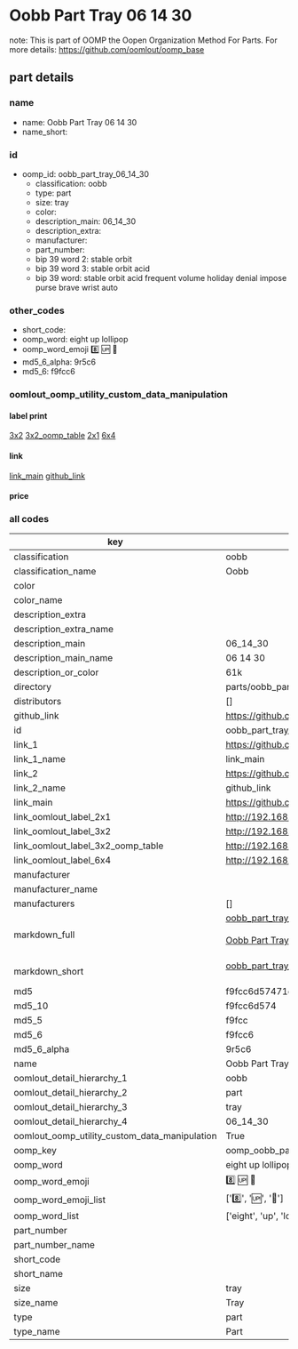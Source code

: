 # Oobb Part Tray 06 14 30  

note: This is part of OOMP the Oopen Organization Method For Parts. For more details: https://github.com/oomlout/oomp_base

##  part details





### name
* name: Oobb Part Tray 06 14 30
* name_short: 
### id
* oomp_id: oobb_part_tray_06_14_30
  * classification: oobb
  * type: part
  * size: tray
  * color: 
  * description_main: 06_14_30
  * description_extra: 
  * manufacturer: 
  * part_number: 
  * bip 39 word 2: stable orbit
  * bip 39 word 3: stable orbit acid
  * bip 39 word: stable orbit acid frequent volume holiday denial impose purse brave wrist auto

### other_codes
* short_code: 
* oomp_word: eight up lollipop
* oomp_word_emoji :eight: :up: :lollipop:
* md5_6_alpha: 9r5c6
* md5_6: f9fcc6






### oomlout_oomp_utility_custom_data_manipulation
#### label print
[3x2](http://192.168.1.245:1112/?label=oomp%209r5c6)
[3x2_oomp_table](http://192.168.1.107:1112/?label=oomp%209r5c6)
[2x1](http://192.168.1.242:1112/?label=oomp%209r5c6)
[6x4](http://192.168.1.55:1112/?label=oomp%209r5c6)    

#### link

[link_main](https://github.com/oomlout/oomlout_oomp_current_version_messy/tree/main/parts/oobb_part_tray_06_14_30) [github_link](https://github.com/oomlout/oomlout_oomp_part_src/tree/main/parts/oobb_part_tray_06_14_30)                             

#### price







### all codes 
| key | value |  
| --- | --- |  
| classification | oobb |  
| classification_name | Oobb |  
| color |  |  
| color_name |  |  
| description_extra |  |  
| description_extra_name |  |  
| description_main | 06_14_30 |  
| description_main_name | 06 14 30 |  
| description_or_color | 61k |  
| directory | parts/oobb_part_tray_06_14_30 |  
| distributors | [] |  
| github_link | https://github.com/oomlout/oomlout_oomp_part_src/tree/main/parts/oobb_part_tray_06_14_30 |  
| id | oobb_part_tray_06_14_30 |  
| link_1 | https://github.com/oomlout/oomlout_oomp_current_version_messy/tree/main/parts/oobb_part_tray_06_14_30 |  
| link_1_name | link_main |  
| link_2 | https://github.com/oomlout/oomlout_oomp_part_src/tree/main/parts/oobb_part_tray_06_14_30 |  
| link_2_name | github_link |  
| link_main | https://github.com/oomlout/oomlout_oomp_current_version_messy/tree/main/parts/oobb_part_tray_06_14_30 |  
| link_oomlout_label_2x1 | http://192.168.1.242:1112/?label=oomp%209r5c6 |  
| link_oomlout_label_3x2 | http://192.168.1.245:1112/?label=oomp%209r5c6 |  
| link_oomlout_label_3x2_oomp_table | http://192.168.1.107:1112/?label=oomp%209r5c6 |  
| link_oomlout_label_6x4 | http://192.168.1.55:1112/?label=oomp%209r5c6 |  
| manufacturer |  |  
| manufacturer_name |  |  
| manufacturers | [] |  
| markdown_full | [oobb_part_tray_06_14_30](https://github.com/oomlout/oomlout_oomp_current_version_messy/tree/main/parts/oobb_part_tray_06_14_30)<br>[](https://github.com/oomlout/oomlout_oomp_current_version_messy/tree/main/parts/oobb_part_tray_06_14_30)<br>[Oobb Part Tray 06 14 30](https://github.com/oomlout/oomlout_oomp_current_version_messy/tree/main/parts/oobb_part_tray_06_14_30)<br><br> |  
| markdown_short | [oobb_part_tray_06_14_30](https://github.com/oomlout/oomlout_oomp_current_version_messy/tree/main/parts/oobb_part_tray_06_14_30)<br><br> |  
| md5 | f9fcc6d57471e74db37ae5ca03e6fe9e |  
| md5_10 | f9fcc6d574 |  
| md5_5 | f9fcc |  
| md5_6 | f9fcc6 |  
| md5_6_alpha | 9r5c6 |  
| name | Oobb Part Tray 06 14 30 |  
| oomlout_detail_hierarchy_1 | oobb |  
| oomlout_detail_hierarchy_2 | part |  
| oomlout_detail_hierarchy_3 | tray |  
| oomlout_detail_hierarchy_4 | 06_14_30 |  
| oomlout_oomp_utility_custom_data_manipulation | True |  
| oomp_key | oomp_oobb_part_tray_06_14_30 |  
| oomp_word | eight up lollipop |  
| oomp_word_emoji | :eight: :up: :lollipop: |  
| oomp_word_emoji_list | [':eight:', ':up:', ':lollipop:'] |  
| oomp_word_list | ['eight', 'up', 'lollipop'] |  
| part_number |  |  
| part_number_name |  |  
| short_code |  |  
| short_name |  |  
| size | tray |  
| size_name | Tray |  
| type | part |  
| type_name | Part |  
